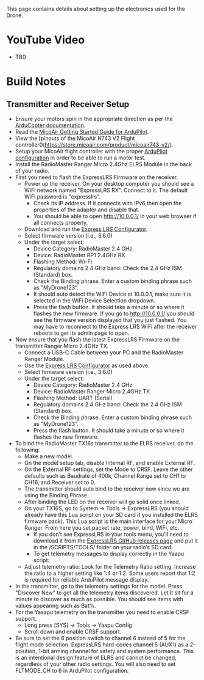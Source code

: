 This page contains details about setting up the electronics used for the Drone.

# YouTube Video
- TBD

# Build Notes
## Transmitter and Receiver Setup
- Ensure your motors spin in the appropriate direction as per the [ArduCopter documentation](https://ardupilot.org/copter/docs/connect-escs-and-motors.html).
- Read the [MicoAir Getting Started Guide for ArduPilot](https://micoair.com/docs/getting-started-guide-for-ardupilot/).
- View the [pinouts of the MicoAir H743 V2 Flight controller0(https://store.micoair.com/product/micoair743-v2/).
- Setup your MicoAir flight controller with the proper [ArduPilot configuration](../ArduPilot-Config/ArduPilot-Config.md) in order to be able to run a motor test.
- Install the RadioMaster Ranger Micro 2.4Ghz ELRS Module in the back of your radio.
- First you need to flash the ExpressLRS Firmware on the receiver.
  - Power up the receiver. On your desktop computer you should see a WiFi network named "ExpressLRS RX". Connect to it. The default WiFi password is "expresslrs".
    - Check its IP address. If it connects with IPv6 then open the properties of the adapter and disable that.
    - You should be able to open http://10.0.0.1/ in your web browser if all connects properly.
  - Download and run the [Express LRS Configurator](https://www.expresslrs.org/quick-start/installing-configurator/).
  - Select firmware version (i.e., 3.6.0)
  - Under the target select:
    - Device Category: RadioMaster 2.4 GHz
    - Device: RadioMaster RP1 2.4GHz RX
    - Flashing Method: Wi-Fi
    - Regulatory domains 2.4 GHz band: Check the 2.4 GHz ISM (Standard) box.
    - Check the Binding phrase. Enter a custom binding phrase such as "MyDrone123".
    - It should auto detect the WIFI Device at 10.0.0.1, make sure it is selected in the WIFi Device Selection dropdown.
    - Press the flash button. It should take a minute or so where it flashes the new firmware. If you go to http://10.0.0.1/ you should see the firmware version displayed that you just flashed. You may have to reconnect to the Express LRS WiFi after the receiver reboots to get its admin page to open.
- Now ensure that you flash the latest ExpressLRS Firmware on the transmitter Ranger Micro 2.4GHz TX.
  - Connect a USB-C Cable between your PC and the RadioMaster Ranger Module.
  - Use the [Express LRS Configurator](https://www.expresslrs.org/quick-start/installing-configurator/) as used above.
  - Select firmware version (i.e., 3.6.0)
  - Under the target select:
    - Device Category: RadioMaster 2.4 GHz
    - Device: RadioMaster Ranger Micro 2.4GHz TX
    - Flashing Method: UART (Serial)
    - Regulatory domains 2.4 GHz band: Check the 2.4 GHz ISM (Standard) box.
    - Check the Binding phrase. Enter a custom binding phrase such as "MyDrone123".
    - Press the flash button. It should take a minute or so where it flashes the new firmware.
- To bind the RadioMaster TX16s transmitter to the ELRS receiver, do the following:
  - Make a new model.
  - On the model setup tab, disable Internal RF, and enable External RF.
  - On the External RF settings, set the Mode to CRSF. Leave the other defaults such as Baudrate of 400k, Channel Range set to CH1 to CH16, and Receiver set to 0.
  - The transmitter should auto bind to the receiver now since we are using the Binding Phrase.
  - After binding the LED on the receiver will go solid once linked.
  - On your TX16S, go to System → Tools → ExpressLRS (you should already have this Lua script on your SD card if you installed the ELRS firmware pack). This Lua script is the main interface for your Micro Ranger. From here you set packet rate, power, bind, WiFi, etc.
    - If you don’t see ExpressLRS in your tools menu, you’ll need to download it from the [ExpressLRS GitHub releases page](https://github.com/ExpressLRS/ExpressLRS) and put it in the /SCRIPTS/TOOLS/ folder on your radio’s SD card.
    - To get telemetry messages to display correctly in the Yaapu script:
  - Adjust telemetry ratio: Look for the Telemetry Ratio setting. Increase the ratio to a higher setting like 1:4 or 1:2. Some users report that 1:2 is required for reliable ArduPilot message display.
- In the transmitter, go to the telemetry settings for the model. Press "Discover New" to get all the telemetry items discovered. Let it sit for a minute to discover as much as possible. You should see items with values appearing such as Bat%.
- For the Yasapu telemetry on the transmitter you need to enable CRSF support.
  -  Long press [SYS] -> Tools -> Yaapu Config
  -  Scroll down and enable CRSF support.
- Be sure to set the 6 position switch to channel 6 instead of 5 for the flight mode selection. ExpressLRS hard-codes channel 5 (AUX1) as a 2-position, 1-bit arming channel for safety and system performance. This is an intentional design feature of ELRS and cannot be changed, regardless of your other radio settings. You will also need to set FLTMODE_CH to 6 in ArduPilot configuration.